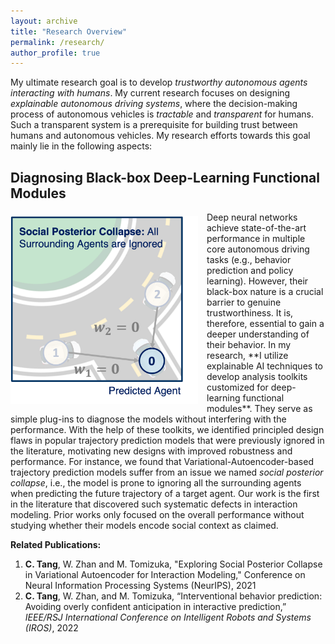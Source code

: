 ```yaml
---
layout: archive
title: "Research Overview"
permalink: /research/
author_profile: true
---
```


My ultimate research goal is to develop <em>trustworthy autonomous agents interacting with humans</em>. My current research focuses on designing <em> explainable autonomous driving systems</em>, where the decision-making process of autonomous vehicles is <em>tractable</em> and <em>transparent</em> for humans. Such a transparent system is a prerequisite for building trust between humans and autonomous vehicles. My research efforts towards this goal mainly lie in the following aspects:

## Diagnosing Black-box Deep-Learning Functional Modules
<img src="/images/nips.png" width="300" style="float: left; margin-right: 1em; margin-top: 0.5em; margin-bottom: 0.8em">
Deep neural networks achieve state-of-the-art performance in multiple core autonomous driving tasks (e.g., behavior prediction and policy learning). However, their black-box nature is a crucial barrier to genuine trustworthiness. It is, therefore, essential to gain a deeper understanding of their behavior. In my research, **I utilize explainable AI techniques to develop analysis toolkits customized for deep-learning functional modules**. They serve as simple plug-ins to diagnose the models without interfering with the performance. With the help of these toolkits, we identified principled design flaws in popular trajectory prediction models that were previously ignored in the literature, motivating new designs with improved robustness and performance. For instance, we found that Variational-Autoencoder-based trajectory prediction models suffer from an issue we named <em>social posterior collapse</em>, i.e., the model is prone to ignoring all the surrounding agents when predicting the future trajectory of a target agent. Our work is the first in the literature that discovered such systematic defects in interaction modeling. Prior works only focused on the overall performance without studying whether their models encode social context as claimed. <br/>

**Related Publications:** 
1. **C. Tang**, W. Zhan and M. Tomizuka, "Exploring Social Posterior Collapse in Variational Autoencoder for Interaction Modeling," Conference on Neural Information Processing Systems (NeurIPS), 2021
1. **C. Tang**, W. Zhan, and M. Tomizuka, “Interventional behavior prediction: Avoiding overly confident anticipation in interactive prediction,” *IEEE/RSJ International Conference on Intelligent Robots and Systems (IROS)*, 2022
